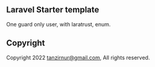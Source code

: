 ## Laravel Starter template

One guard only user, with laratrust, enum.

## Copyright

Copyright 2022 tanzirnur@gmail.com, All rights reserved.
